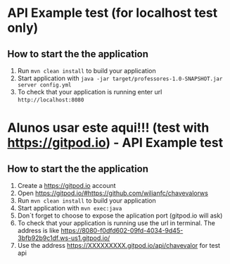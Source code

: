 # API Example test (for localhost test only)

How to start the the application
---
1. Run `mvn clean install` to build your application
2. Start application with `java -jar target/professores-1.0-SNAPSHOT.jar server config.yml`
3. To check that your application is running enter url `http://localhost:8080`


# Alunos usar este aqui!!! (test with https://gitpod.io) - API Example test

 How to start the the application
 ---
 1. Create a https://gitpod.io account
 2. Open https://gitpod.io/#https://github.com/wilianfc/chavevalorws
 3. Run `mvn clean install` to build your application
 4. Start application with `mvn exec:java`
 5. Don´t forget to choose to expose the aplication port (gitpod.io will ask)
 5. To check that your application is running use the url in terminal. The address is like https://8080-f0dfd602-09fd-4034-9d45-3bfb92b9c1df.ws-us1.gitpod.io/
 6. Use the address https://XXXXXXXXX.gitpod.io/api/chavevalor for test api
